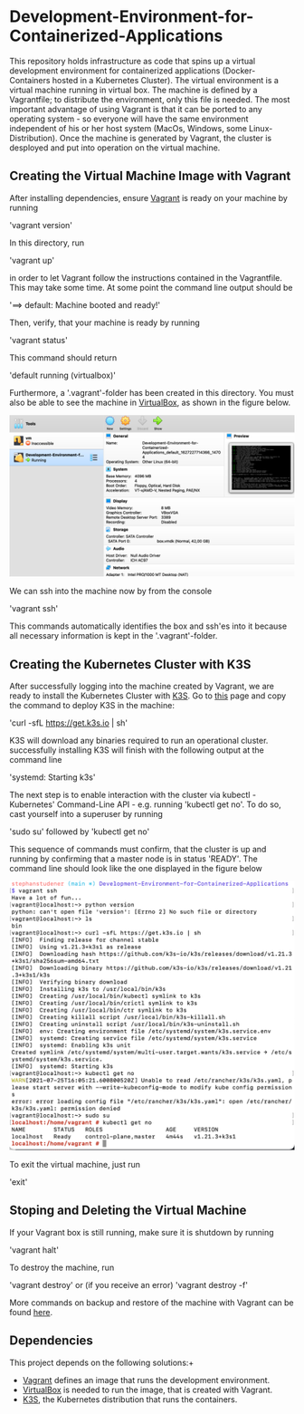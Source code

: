 # Development-Environment-for-Containerized-Applications
This repository holds infrastructure as code that spins up a virtual development environment for containerized applications (Docker-Containers hosted in a Kubernetes Cluster).
The virtual environment is a virtual machine running in virtual box. The machine is defined by a Vagrantfile; to distribute the environment, only this file is needed. The most important advantage of using Vagrant is that it can be ported to any operating system - so everyone will have the same environment independent of his or her host system (MacOs, Windows, some Linux-Distribution).
Once the machine is generated by Vagrant, the cluster is desployed and put into operation on the virtual machine.  

## Creating the Virtual Machine Image with Vagrant
After installing dependencies, ensure [Vagrant](https://www.vagrantup.com/) is ready on your machine by running

'vagrant version'

In this directory, run

'vagrant up'

in order to let Vagrant follow the instructions contained in the Vagrantfile. This may take some time. At some point the command line output should be

'==> default: Machine booted and ready!'

Then, verify, that your machine is ready by running

'vagrant status'

This command should return

'default                   running (virtualbox)'

Furthermore, a '.vagrant'-folder has been created in this directory. You must also be able to see the machine in [VirtualBox](https://www.virtualbox.org/wiki/Downloads), as shown in the figure below.

![VagrantDefinedMachineInVirtualBox](Images/VagrantDefinedMachineInVirtualBox.png)

We can ssh into the machine now by from the console

'vagrant ssh'

This commands automatically identifies the box and ssh'es into it because all necessary information is kept in the '.vagrant'-folder.

## Creating the Kubernetes Cluster with K3S
After successfully logging into the machine created by Vagrant, we are ready to install the Kubernetes Cluster with [K3S](https://k3s.io/). Go to [this](https://k3s.io/) page and copy the command to deploy K3S in the machine:

'curl -sfL https://get.k3s.io | sh'

K3S will download any binaries required to run an operational cluster. successfully installing K3S will finish with the following output at the command line

'systemd: Starting k3s'

The next step is to enable interaction with the cluster via kubectl - Kubernetes' Command-Line API -  e.g. running 'kubectl get no'. To do so, cast yourself into a superuser by running

'sudo su' followed by 'kubectl get no'

This sequence of commands must confirm, that the cluster is up and running by confirming that a master node is in status 'READY'.
The command line should look like the one displayed in the figure below

![InstallingK3S](Images/InstallingK3S.png)

To exit the virtual machine, just run

'exit'

## Stoping and Deleting the Virtual Machine
If your Vagrant box is still running, make sure it is shutdown by running

'vagrant halt'

To destroy the machine, run

'vagrant destroy' or (if you receive an error) 'vagrant destroy -f'

More commands on backup and restore of the machine with Vagrant can be found [here](https://www.webfoobar.com/node/52).

## Dependencies
This project depends on the following solutions:+
* [Vagrant](https://www.vagrantup.com/) defines an image that runs the development environment.
* [VirtualBox](https://www.virtualbox.org/wiki/Downloads) is needed to run the image, that is created with Vagrant.
* [K3S](https://k3s.io/), the Kubernetes distribution that runs the containers.
